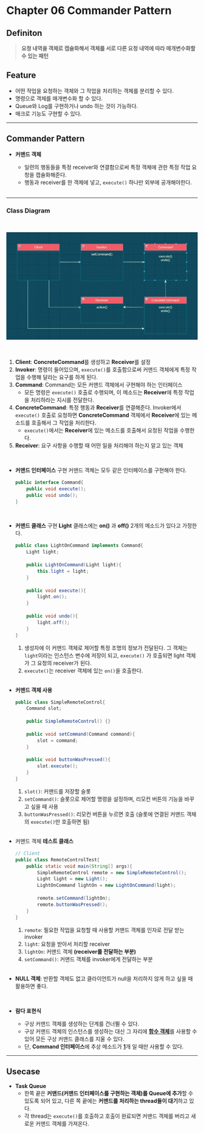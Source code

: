 # Chapter 06 Commander Pattern

## Definiton
> **요청 내역을 객체로 캡슐화해서 객체를 서로 다른 요청 내역에 따라 매개변수화할 수 있는 패턴**

## Feature
- 어떤 작업을 요청하는 객체와 그 작업을 처리하는 객체를 분리할 수 있다.
- 명령으로 객체를 매개변수화 할 수 있다.
- Queue와 Log를 구현하거나 undo 하는 것이 가능하다.
- 매크로 기능도 구현할 수 있다.

---

## Commander Pattern

- **커맨드 객체**
    - 일련의 행동들을 특정 receiver와 연결함으로써 특정 객체에 관한 특정 작업 요청을 캡슐화해준다.
    - 행동과 receiver를 한 객체에 넣고, ```execute()``` 하나만 외부에 공개해야한다.

    <br>

---

### Class Diagram

<br>

![Commander 패턴 클래스 다이어그램](./img/commander_pattern.jpg)

<br>
    
1. **Client**: **ConcreteCommand**를 생성하고 **Receiver**를 설정
2. **Invoker**: 명령이 들어있으며, ```execute()```를 호출함으로써 커맨드 객체에게 특정 작업을 수행해 달라는 요구를 하게 된다.
3. **Command**: Command는 모든 커맨드 객체에서 구현해야 하는 인터페이스
    - 모든 명령은 ```execute()``` 호출로 수행되며, 이 메소드는 **Receiver**에 특정 작업을 처리하라는 지시를 전달한다.
4. **ConcreteCommand**: 특정 행동과 **Receiver**를 연결해준다. Invoker에서 ```execute()``` 호출로 요청하면 **ConcreteCommand** 객체에서 **Receiver**에 있는 메소드를 호출해서 그 작업을 처리한다.
    - ```execute()```에서는 **Receiver**에 있는 메소드를 호출해서 요청된 작업을 수행한다.
5. **Receiver**: 요구 사항을 수행할 때 어떤 일을 처리해야 하는지 알고 있는 객체

<br>

- **커맨드 인터페이스** 구현
    커맨드 객체는 모두 같은 인터페이스를 구현해야 한다.
    ```java
    public interface Command{
        public void execute();
        public void undo();
    }
    ```

    <br>

- **커맨드 클래스** 구현
    **Light** 클래스에는 **on()** 과 **off()** 2개의 메소드가 있다고 가정한다.
    ```java
    public class LightOnCommand implements Command{
        Light light;

        public LightOnCommand(Light light){
            this.light = light;
        }

        public void execute(){
            light.on();
        }

        public void undo(){
            light.off();
        }
    }
    ```
    1. 생성자에 이 커맨드 객체로 제어할 특정 조명의 정보가 전달된다. 그 객체는 ```light```이라는 인스턴스 변수에 저장이 되고, ```execute()``` 가 호출되면 light 객체가 그 요청의 receiver가 된다. 
    2. ```execute()```는 receiver 객체에 있는 ```on()```을 호출한다.

    <br>

- **커맨드 객체 사용**
    ```java
    public class SimpleRemoteControl{
        Command slot;

        public SimpleRemoteControl() {}

        public void setCommand(Command command){
            slot = command;
        }

        public void buttonWasPressed(){
            slot.execute();
        }
    }
    ```
    1. ```slot()```: 커맨드를 저장할 슬롯
    2. ```setCommand()```: 슬롯으로 제어할 명령을 설정하며, 리모컨 버튼의 기능을 바꾸고 싶을 때 사용
    3. ```buttonWasPressed()```: 리모컨 버튼을 누르면 호출 (슬롯에 연결된 커맨드 객체의 ```execute()```만 호출하면 됨)

    <br>

- 커맨드 객체 **테스트 클래스**
    ```java
    // Client
    public class RemoteControlTest{
        public static void main(String[] args){
            SimpleRemoteControl remote = new SimpleRemoteControl();
            Light light = new Light();
            LightOnCommand lightOn = new LightOnCommand(light);

            remote.setCommand(lightOn);
            remote.buttonWasPressed();
        }
    }
    ```
    1. ```remote```: 필요한 작업을 요청할 때 사용할 커맨드 객체를 인자로 전달 받는 invoker
    2. ```light```: 요청을 받아서 처리할 receiver
    3. ```lightOn```: 커맨드 객체 **(receiver를 전달하는 부분)**
    4. ```setCommand()```: 커맨드 객체를 invoker에게 전달하는 부분

    <br>

- **NULL 객체**: 반환할 객체도 없고 클라이언트가 null을 처리하지 않게 하고 싶을 때 활용하면 좋다.  

    <br>

- **람다 표현식**
    - 구상 커맨드 객체를 생성하는 단계를 건너뛸 수 있다.
    - 구상 커맨드 객체의 인스턴스를 생성하는 대신 그 자리에 <u>**함수 객체**</u>를 사용할 수 있어 모든 구상 커맨드 클래스를 지울 수 있다.
    - 단, **Command 인터페이스**에 추상 메소드가 <u>**1**</u>개 일 때만 사용할 수 있다.

---

## Usecase

- **Task Queue**
    - 한쪽 끝은 **커맨드(커맨드 인터페이스를 구현하는 객체)를 Queue에 추가**할 수 있도록 되어 있고, 다른 쪽 끝에는 **커맨드를 처리하는 thread들이 대기**하고 있다.
    - 각 thread는 ```execute()```를 호출하고 호출이 완료되면 커맨드 객체를 버리고 새로운 커맨드 객체를 가져온다.
